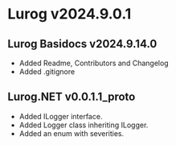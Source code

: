 # Lurog v2024.9.0.1

## Lurog Basidocs v2024.9.14.0

- Added Readme, Contributors and Changelog
- Added .gitignore

## Lurog.NET v0.0.1.1_proto

- Added ILogger interface.
- Added Logger class inheriting ILogger.
- Added an enum with severities.
